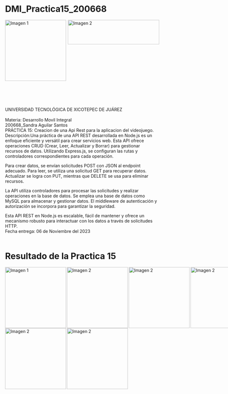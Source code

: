 # DMI_Practica15_200668
<div style="display: flex; justify-content: space-between;">
    <img align="left" src="?raw=true" alt="Imagen 1" width="200"; />
    <img align="right" src="?raw=true" alt="Imagen 2" width="300" height="80" />
</div><br><br><br><br><br>
UNIVERSIDAD TECNOLÓGICA DE XICOTEPEC DE JUÁREZ <br><br>
Materia: Desarrollo Movil Integral <br>
200668_Sandra Aguilar Santos<br>
PRÁCTICA 15: Creacion de una Api Rest para la aplicacion del videojuego. <br>
Descripción:Una práctica de una API REST desarrollada en Node.js es un enfoque eficiente y versátil para crear servicios web. Esta API ofrece operaciones CRUD (Crear, Leer, Actualizar y Borrar) para gestionar recursos de datos. Utilizando Express.js, se configuran las rutas y controladores correspondientes para cada operación.

Para crear datos, se envían solicitudes POST con JSON al endpoint adecuado. Para leer, se utiliza una solicitud GET para recuperar datos. Actualizar se logra con PUT, mientras que DELETE se usa para eliminar recursos.

La API utiliza controladores para procesar las solicitudes y realizar operaciones en la base de datos. Se emplea una base de datos como MySQL para almacenar y gestionar datos. El middleware de autenticación y autorización se incorpora para garantizar la seguridad.

Esta API REST en Node.js es escalable, fácil de mantener y ofrece un mecanismo robusto para interactuar con los datos a través de solicitudes HTTP. <br>
Fecha entrega: 06 de Noviembre del 2023 <br> <br>

# Resultado de la Practica 15

<div style="display: flex; justify-content:">
 <img align="left" src="?raw=true" alt="Imagen 1" width="200";/>
<img align="left" src="?raw=true" alt="Imagen 2"  width="200" />
<img align="left" src="?raw=true" alt="Imagen 2"  width="200" />
<img align="left" src="?raw=true" alt="Imagen 2"  width="200" />
</div>

<div style="display: flex; justify-content:">
<img align="left" src="?raw=true" alt="Imagen 2"  width="200" />
<img align="left" src="?raw=true" alt="Imagen 2"  width="200" />


</div>
